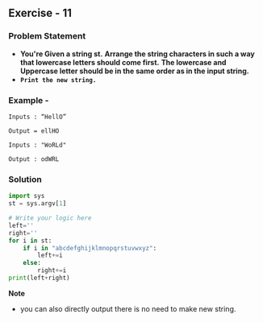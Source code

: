 ## Exercise - 11
### Problem Statement
* **You're Given a string st.** **Arrange the string characters in such a way that lowercase letters should come first.**
  **The lowercase and Uppercase letter should be in the same order as in the input string.**
* **`Print the new string.`**



### Example -
```shell
Inputs : “HellO”

Output = ellHO

Inputs : "WoRLd"

Output : odWRL
```

### Solution 
```python
import sys
st = sys.argv[1]

# Write your logic here
left=''
right=''
for i in st:
    if i in "abcdefghijklmnopqrstuvwxyz":
        left+=i
    else:
        right+=i
print(left+right)
```
**Note**
* you can also directly output there is no need to make new string.